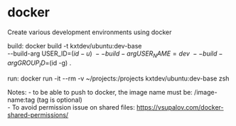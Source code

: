 # docker
Create various development environments using docker

build: 
    docker build -t kxtdev/ubuntu:dev-base \
            --build-arg USER_ID=$(id -u) \
            --build-arg USER_NAME=dev \
            --build-arg GROUP_ID=$(id -g) .

run: 
    docker run -it --rm -v ~/projects:/projects kxtdev/ubuntu:dev-base zsh

Notes:
    - to be able to push to docker, the image name must be: <hub-userid>/image-name:tag (tag is optional)    
    - To avoid permission issue on shared files:
        https://vsupalov.com/docker-shared-permissions/
